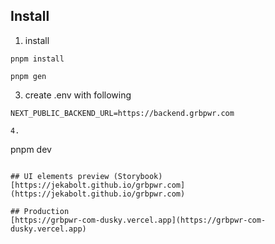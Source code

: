 ## Install
1. install
```
pnpm install

pnpm gen
```

3. create .env with following
```
NEXT_PUBLIC_BACKEND_URL=https://backend.grbpwr.com

4. 
```
pnpm dev
```

## UI elements preview (Storybook)
[https://jekabolt.github.io/grbpwr.com](https://jekabolt.github.io/grbpwr.com)

## Production
[https://grbpwr-com-dusky.vercel.app](https://grbpwr-com-dusky.vercel.app)
